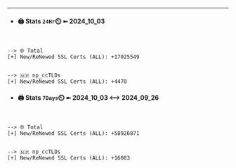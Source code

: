

---
- #### 🖨️ **Stats** `24Hr`⏲️ ➼ 2024_10_03
```console


--> 🌐 Total
[+] New/ReNewed SSL Certs (ALL): +17025549


--> 🇳🇵 np_ccTLDs
[+] New/ReNewed SSL Certs (ALL): +4470

```

- #### 🖨️ **Stats** `7Days`⏲️ ➼ 2024_10_03 <--> 2024_09_26
```console


--> 🌐 Total
[+] New/ReNewed SSL Certs (ALL): +58926871


--> 🇳🇵 np_ccTLDs
[+] New/ReNewed SSL Certs (ALL): +16083

```

